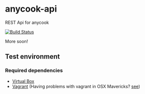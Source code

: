 anycook-api
===========

REST Api for anycook 

[![Build Status](https://travis-ci.org/anycook/anycook-api.png)](https://travis-ci.org/anycook/anycook-api)

More soon!

## Test environment
### Required dependencies
- [Virtual Box](https://www.virtualbox.org/)
- [Vagrant](http://www.vagrantup.com/) (Having problems with vagrant in OSX Mavericks? [see](http://www.asquera.de/development/2013/06/20/vagrant-on-mavericks/))



